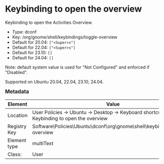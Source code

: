 # Keybinding to open the overview

Keybinding to open the Activities Overview.

- Type: dconf
- Key: /org/gnome/shell/keybindings/toggle-overview
- Default for 20.04: `["<Super>s"]`
- Default for 22.04: `["<Super>s"]`
- Default for 23.10: `[]`
- Default for 24.04: `[]`

Note: default system value is used for "Not Configured" and enforced if "Disabled".

Supported on Ubuntu 20.04, 22.04, 23.10, 24.04.



<span style="font-size: larger;">**Metadata**</span>

| Element      | Value            |
| ---          | ---              |
| Location     | User Policies -> Ubuntu -> Desktop -> Keyboard shortcuts -> Keybinding to open the overview    |
| Registry Key | Software\Policies\Ubuntu\dconf\org\gnome\shell\keybindings\toggle-overview         |
| Element type | multiText |
| Class:       | User       |
